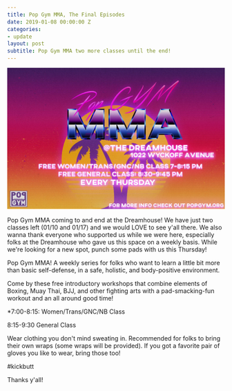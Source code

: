 ```yaml
---
title: Pop Gym MMA, The Final Episodes
date: 2019-01-08 00:00:00 Z
categories:
- update
layout: post
subtitle: Pop Gym MMA two more classes until the end!
---
```


![Pop Gym MMA](/assets/MMA.jpg)

Pop Gym MMA coming to and end at the Dreamhouse! We have just two classes left (01/10 and 01/17) and we would LOVE to see y'all there. We also wanna thank everyone who supported us while we were here, especially folks at the Dreamhouse who gave us this space on a weekly basis. While we're looking for a new spot, punch some pads with us this Thursday!

Pop Gym MMA! A weekly series for folks who want to learn a little bit more than basic self-defense, in a safe, holistic, and body-positive environment. 

Come by these free introductory workshops that combine elements of Boxing, Muay Thai, BJJ, and other fighting arts with a pad-smacking-fun workout and an all around good time!

*7:00-8:15: Women/Trans/GNC/NB Class

8:15-9:30 General Class

Wear clothing you don't mind sweating in. Recommended for folks to bring their own wraps (some wraps will be provided). If you got a favorite pair of gloves you like to wear, bring those too!

#kickbutt

Thanks y'all!
